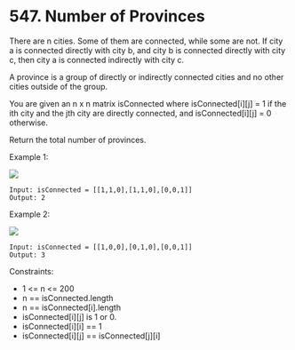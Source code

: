 # 547. Number of Provinces

There are n cities. Some of them are connected, while some are not. If city a is connected directly with city b, and city b is connected directly with city c, then city a is connected indirectly with city c.

A province is a group of directly or indirectly connected cities and no other cities outside of the group.

You are given an n x n matrix isConnected where isConnected[i][j] = 1 if the ith city and the jth city are directly connected, and isConnected[i][j] = 0 otherwise.

Return the total number of provinces.



Example 1:
    
<img src="https://assets.leetcode.com/uploads/2020/12/24/graph1.jpg">

    Input: isConnected = [[1,1,0],[1,1,0],[0,0,1]]
    Output: 2
Example 2:

<img src="https://assets.leetcode.com/uploads/2020/12/24/graph2.jpg">

    Input: isConnected = [[1,0,0],[0,1,0],[0,0,1]]
    Output: 3


Constraints:

- 1 <= n <= 200
- n == isConnected.length
- n == isConnected[i].length
- isConnected[i][j] is 1 or 0.
- isConnected[i][i] == 1
- isConnected[i][j] == isConnected[j][i]